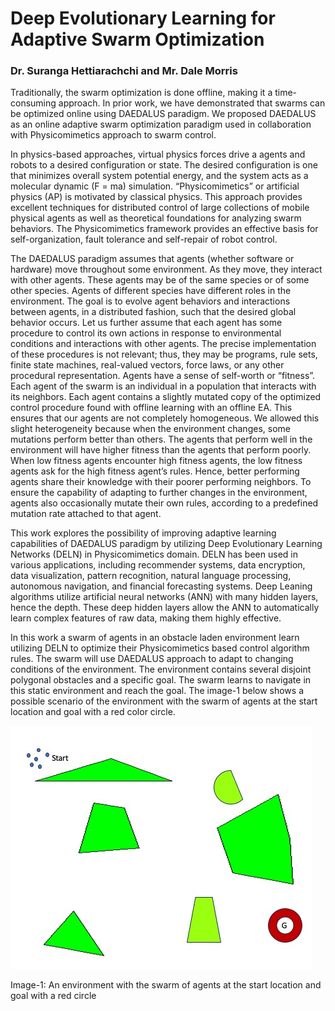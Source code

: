 # Deep Evolutionary Learning for Adaptive Swarm Optimization

### Dr. Suranga Hettiarachchi and Mr. Dale Morris

Traditionally, the swarm optimization is done offline, making it a time-consuming approach. In prior work, we have 
demonstrated that swarms can be optimized online using DAEDALUS paradigm. We proposed DAEDALUS as an online adaptive 
swarm optimization paradigm used in collaboration with Physicomimetics approach to swarm control.

In physics-based approaches, virtual physics forces drive a agents and robots to a desired configuration or state. The 
desired configuration is one that minimizes overall system potential energy, and the system acts as a molecular dynamic 
(F = ma) simulation. “Physicomimetics” or artificial physics (AP) is motivated by classical physics. This approach 
provides excellent techniques for distributed control of large collections of mobile physical agents as well as 
theoretical foundations for analyzing swarm behaviors. The Physicomimetics framework provides an effective basis for 
self-organization, fault tolerance and self-repair of robot control.

The DAEDALUS paradigm assumes that agents (whether software or hardware) move throughout some environment. As they move, 
they interact with other agents. These agents may be of the same species or of some other species. Agents of different 
species have different roles in the environment. The goal is to evolve agent behaviors and interactions between agents, 
in a distributed fashion, such that the desired global behavior occurs. Let us further assume that each agent has some 
procedure to control its own actions in response to environmental conditions and interactions with other agents. The 
precise implementation of these procedures is not relevant; thus, they may be programs, rule sets, finite state machines, 
real-valued vectors, force laws, or any other procedural representation. Agents have a sense of self-worth or “fitness”. 
Each agent of the swarm is an individual in a population that interacts with its neighbors. Each agent contains a 
slightly mutated copy of the optimized control procedure found with offline learning with an offline EA. This ensures that 
our agents are not completely homogeneous. We allowed this slight heterogeneity because when the environment changes, 
some mutations perform better than others. The agents that perform well in the environment will have higher fitness than 
the agents that perform poorly. When low fitness agents encounter high fitness agents, the low fitness agents ask for the 
high fitness agent’s rules. Hence, better performing agents share their knowledge with their poorer performing neighbors. 
To ensure the capability of adapting to further changes in the environment, agents also occasionally mutate their own 
rules, according to a predefined mutation rate attached to that agent.

This work explores the possibility of improving adaptive learning capabilities of DAEDALUS paradigm by utilizing Deep 
Evolutionary Learning Networks (DELN) in Physicomimetics domain. DELN has been used in various applications, including 
recommender systems, data encryption, data visualization, pattern recognition, natural language processing, autonomous 
navigation, and financial forecasting systems. Deep Leaning algorithms utilize artificial neural networks (ANN) with 
many hidden layers, hence the depth. These deep hidden layers allow the ANN to automatically learn complex features of 
raw data, making them highly effective.

In this work a swarm of agents in an obstacle laden environment learn utilizing DELN to optimize their Physicomimetics 
based control algorithm rules. The swarm will use DAEDALUS approach to adapt to changing conditions of the environment. 
The environment contains several disjoint polygonal obstacles and a specific goal. The swarm learns to navigate in this 
static environment and reach the goal. The image-1 below shows a possible scenario of the environment with the swarm of 
agents at the start location and goal with a red color circle.

![Swarm Scenario](scenario.png)

Image-1: An environment with the swarm of agents at the start location and goal with a red circle
